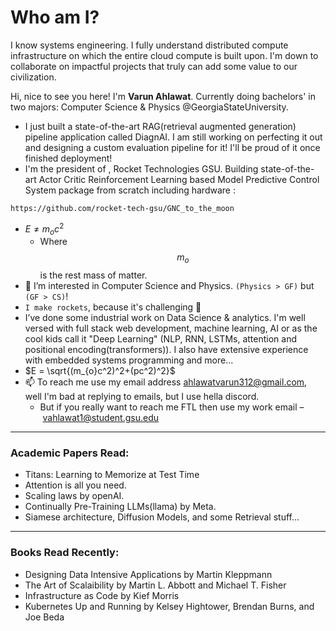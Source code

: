 # Who am I?
I know systems engineering. I fully understand distributed compute infrastructure on which the entire cloud compute is built upon. I'm down to collaborate on impactful projects that truly can add some value to our civilization. 

Hi, nice to see you here! I'm **Varun Ahlawat**. Currently doing bachelors' in two majors: Computer Science & Physics @GeorgiaStateUniversity.

- I just built a state-of-the-art RAG(retrieval augmented generation) pipeline application called DiagnAI. I am still working on perfecting it out and designing a custom evaluation pipeline for it! I'll be proud of it once finished deployment!
- I'm the president of , Rocket Technologies GSU. Building state-of-the-art Actor Critic Reinforcement Learning based Model Predictive Control System package from scratch including hardware :
```
https://github.com/rocket-tech-gsu/GNC_to_the_moon
```
  - $E \neq m_{o}c^2$
    - Where $$m_{o}$$ is the rest mass of matter.
- 👀 I’m interested in Computer Science and Physics. `(Physics > GF)` but `(GF > CS)`!
- `I make rockets`, because it's challenging 🚀
- I’ve done some industrial work on Data Science & analytics. I'm well versed with full stack web development, machine learning, AI or as the cool kids call it "Deep Learning" (NLP, RNN, LSTMs, attention and positional encoding(transformers)). I also have extensive experience with embedded systems programming and more...
- $E = \sqrt{(m_{o}c^2)^2+(pc^2)^2}$
- 📫 To reach me use my email address ahlawatvarun312@gmail.com, well I'm bad at replying to emails, but I use hella discord.
  - But if you really want to reach me FTL then use my work email – vahlawat1@student.gsu.edu
--------
### Academic Papers Read:
- Titans: Learning to Memorize at Test Time
- Attention is all you need.
- Scaling laws by openAI.
- Continually Pre-Training LLMs(llama) by Meta.
- Siamese architecture, Diffusion Models, and some Retrieval stuff...
<!---
 ### Let's study some physics now that you're on my profile! 
 -->
--------
### Books Read Recently:
- Designing Data Intensive Applications by Martin Kleppmann
- The Art of Scalaibility by Martin L. Abbott and Michael T. Fisher
- Infrastructure as Code by Kief Morris
- Kubernetes Up and Running by Kelsey Hightower, Brendan Burns, and Joe Beda

